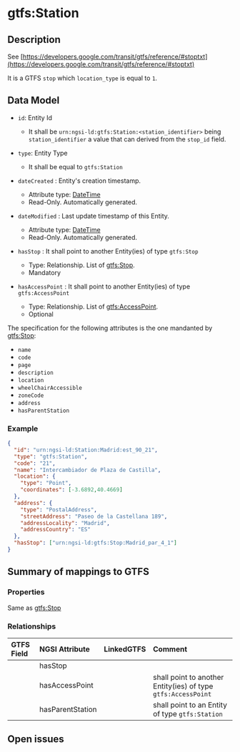 # gtfs:Station

## Description

See [https://developers.google.com/transit/gtfs/reference/#stoptxt](https://developers.google.com/transit/gtfs/reference/#stoptxt)

It is a GTFS `stop` which `location_type` is equal to `1`.

## Data Model

+ `id`: Entity Id
  + It shall be `urn:ngsi-ld:gtfs:Station:<station_identifier>` being `station_identifier` a value that can derived from the `stop_id` field. 

+ `type`: Entity Type 
  + It shall be equal to `gtfs:Station`
 
+ `dateCreated` : Entity's creation timestamp.
  + Attribute type: [DateTime](https://schema.org/DateTime)
  + Read-Only. Automatically generated.
  
+ `dateModified` : Last update timestamp of this Entity.
  + Attribute type: [DateTime](https://schema.org/DateTime)
  + Read-Only. Automatically generated.
  
+ `hasStop` : It shall point to another Entity(ies) of type `gtfs:Stop`  
  + Type: Relationship. List of [gtfs:Stop](../../Stop/doc/spec.md). 
  + Mandatory
  
+ `hasAccessPoint` : It shall point to another Entity(ies) of type `gtfs:AccessPoint`  
  + Type: Relationship. List of [gtfs:AccessPoint](../../AccessPoint/doc/spec.md). 
  + Optional  
 
The specification for the following attributes is the one mandanted by [gtfs:Stop](../../Stop/doc/spec.md):

+ `name`
+ `code`
+ `page`
+ `description`
+ `location`
+ `wheelChairAccessible`
+ `zoneCode` 
+ `address`
+ `hasParentStation` 

### Example

```json
{
  "id": "urn:ngsi-ld:Station:Madrid:est_90_21",
  "type": "gtfs:Station",
  "code": "21",
  "name": "Intercambiador de Plaza de Castilla",
  "location": {
    "type": "Point",
    "coordinates": [-3.6892,40.4669]
  },
  "address": {
    "type": "PostalAddress",
    "streetAddress": "Paseo de la Castellana 189",
    "addressLocality": "Madrid",
    "addressCountry": "ES"
  },
  "hasStop": ["urn:ngsi-ld:gtfs:Stop:Madrid_par_4_1"]
}
```

## Summary of mappings to GTFS

### Properties

Same as [gtfs:Stop](../../Stop/doc/spec.md)

### Relationships

| GTFS Field            | NGSI Attribute      | LinkedGTFS           | Comment                                                       |
|:--------------------- |:--------------------|:---------------------|:--------------------------------------------------------------|
|                       | hasStop             |                      |                                                               |
|                       | hasAccessPoint      |                      | shall point to another Entity(ies) of type `gtfs:AccessPoint` |
|                       | hasParentStation    |                      | shall point to an Entity of type `gtfs:Station`         


## Open issues
